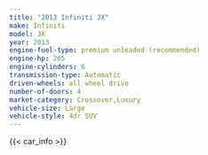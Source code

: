 ```yaml
---
title: "2013 Infiniti JX"
make: Infiniti
model: JX
year: 2013
engine-fuel-type: premium unleaded (recommended)
engine-hp: 265
engine-cylinders: 6
transmission-type: Automatic
driven-wheels: all wheel drive
number-of-doors: 4
market-category: Crossover,Luxury
vehicle-size: Large
vehicle-style: 4dr SUV
---
```


{{< car_info >}}
